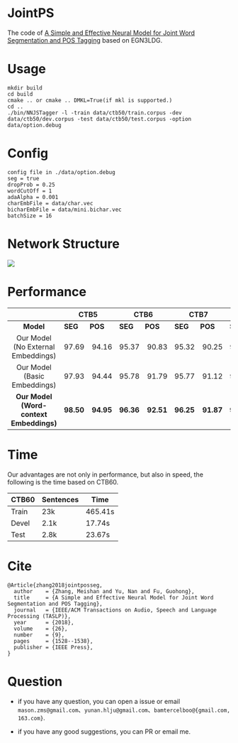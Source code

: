 # JointPS
The code of [A Simple and Effective Neural Model for Joint Word Segmentation and POS Tagging](https://ieeexplore.ieee.org/stamp/stamp.jsp?tp=&arnumber=8351918) based on EGN3LDG.

# Usage  
	mkdir build
	cd build
	cmake .. or cmake .. DMKL=True(if mkl is supported.)
	cd ..
	./bin/NNJSTagger -l -train data/ctb50/train.corpus -dev data/ctb50/dev.corpus -test data/ctb50/test.corpus -option data/option.debug
	

# Config
	config file in ./data/option.debug
	seg = true
	dropProb = 0.25
	wordCutOff = 1
	adaAlpha = 0.001
	charEmbFile = data/char.vec
	bicharEmbFile = data/mini.bichar.vec
	batchSize = 16

# Network Structure
![](https://i.imgur.com/wIAMutu.png)

# Performance

|  | CTB5 | CTB6 | CTB7 | PKU | NCC |   
| :----------: | ---------- | ---------- | ---------- | ---------- | ---------- |     
| **Model** | **SEG**&nbsp;&nbsp;&nbsp;&nbsp;&nbsp;&nbsp;**POS** | **SEG**&nbsp;&nbsp;&nbsp;&nbsp;&nbsp;&nbsp;**POS** | **SEG**&nbsp;&nbsp;&nbsp;&nbsp;&nbsp;&nbsp;**POS** | **SEG**&nbsp;&nbsp;&nbsp;&nbsp;&nbsp;&nbsp;**POS** |  **SEG**&nbsp;&nbsp;&nbsp;&nbsp;&nbsp;&nbsp;**POS** |  
| Our Model (No External Embeddings)  | 97.69&nbsp;&nbsp;&nbsp;&nbsp;94.16 | 95.37&nbsp;&nbsp;&nbsp;&nbsp;90.83 | 95.32&nbsp;&nbsp;&nbsp;&nbsp;90.25 | 95.22&nbsp;&nbsp;&nbsp;&nbsp;92.62 | 93.97&nbsp;&nbsp;&nbsp;&nbsp;89.47 |     
| Our Model (Basic Embeddings)  | 97.93&nbsp;&nbsp;&nbsp;&nbsp;94.44 | 95.78&nbsp;&nbsp;&nbsp;&nbsp;91.79 | 95.77&nbsp;&nbsp;&nbsp;&nbsp;91.12 | 95.82&nbsp;&nbsp;&nbsp;&nbsp;93.42 | 94.52&nbsp;&nbsp;&nbsp;&nbsp;89.82 |      
|**Our Model (Word-context Embeddings)**   | **98.50**&nbsp;&nbsp;&nbsp;&nbsp;**94.95** |**96.36**&nbsp;&nbsp;&nbsp;&nbsp;**92.51** | **96.25**&nbsp;&nbsp;&nbsp;&nbsp;**91.87** | **96.35**&nbsp;&nbsp;&nbsp;&nbsp;**94.14** | **95.30**&nbsp;&nbsp;&nbsp;&nbsp;**90.42** |      

# Time
Our advantages are not only in performance, but also in speed, the following is the time based on CTB60.

| CTB60 | Sentences | Time |  
| ------------ | ------------ | ------------ |  
| Train | 23k | 465.41s |  
| Devel | 2.1k | 17.74s |  
| Test | 2.8k | 23.67s |  


# Cite
	@Article{zhang2018jointposseg,  
	  author    = {Zhang, Meishan and Yu, Nan and Fu, Guohong},  
	  title     = {A Simple and Effective Neural Model for Joint Word Segmentation and POS Tagging},  
	  journal   = {IEEE/ACM Transactions on Audio, Speech and Language Processing (TASLP)},  
	  year      = {2018},  
	  volume    = {26},  
	  number    = {9},
	  pages     = {1528--1538},
	  publisher = {IEEE Press},
	}

# Question #
- if you have any question, you can open a issue or email `mason.zms@gmail.com`、`yunan.hlju@gmail.com`、`bamtercelboo@{gmail.com, 163.com}`.

- if you have any good suggestions, you can PR or email me.